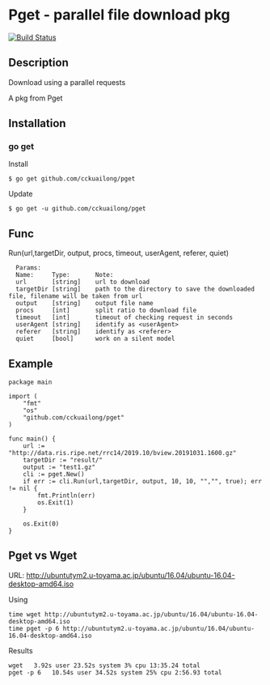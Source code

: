 # Pget - parallel file download pkg

[![Build Status](https://travis-ci.com/cckuailong/pget.svg?branch=master)](https://travis-ci.com/cckuailong/pget)

## Description

Download using a parallel requests

A pkg from Pget

## Installation

### go get
Install

    $ go get github.com/cckuailong/pget

Update

    $ go get -u github.com/cckuailong/pget

## Func

Run(url,targetDir, output, procs, timeout, userAgent, referer, quiet)
```
  Params:   
  Name:     Type:       Note:
  url       [string]    url to download
  targetDir [string]    path to the directory to save the downloaded file, filename will be taken from url
  output    [string]    output file name
  procs     [int]       split ratio to download file
  timeout   [int]       timeout of checking request in seconds
  userAgent [string]    identify as <userAgent>
  referer   [string]    identify as <referer>
  quiet     [bool]      work on a silent model
```

## Example

```
package main

import (
	"fmt"
	"os"
	"github.com/cckuailong/pget"
)

func main() {
	url := "http://data.ris.ripe.net/rrc14/2019.10/bview.20191031.1600.gz"
	targetDir := "result/"
	output := "test1.gz"
	cli := pget.New()
	if err := cli.Run(url,targetDir, output, 10, 10, "","", true); err != nil {
		fmt.Println(err)
		os.Exit(1)
	}

	os.Exit(0)
}
```

## Pget vs Wget

URL: http://ubuntutym2.u-toyama.ac.jp/ubuntu/16.04/ubuntu-16.04-desktop-amd64.iso

Using
```
time wget http://ubuntutym2.u-toyama.ac.jp/ubuntu/16.04/ubuntu-16.04-desktop-amd64.iso
time pget -p 6 http://ubuntutym2.u-toyama.ac.jp/ubuntu/16.04/ubuntu-16.04-desktop-amd64.iso
```
Results

```
wget   3.92s user 23.52s system 3% cpu 13:35.24 total
pget -p 6   10.54s user 34.52s system 25% cpu 2:56.93 total
```
